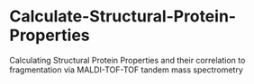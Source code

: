 # Calculate-Structural-Protein-Properties
Calculating Structural Protein Properties and their correlation to fragmentation via MALDI-TOF-TOF tandem mass spectrometry
